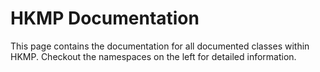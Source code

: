 # HKMP Documentation
This page contains the documentation for all documented classes within HKMP. Checkout the namespaces on the left for detailed information.
